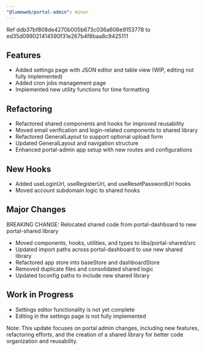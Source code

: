 ```yaml
---
"@lumeweb/portal-admin": minor
---
```


Ref ddb37bf808de4270b005b673c036a606e9153778 to ed35d099021414590f31e267b4f8baa8c9425111

## Features
- Added settings page with JSON editor and table view (WIP, editing not fully implemented)
- Added cron jobs management page
- Implemented new utility functions for time formatting

## Refactoring
- Refactored shared components and hooks for improved reusability
- Moved email verification and login-related components to shared library
- Refactored GeneralLayout to support optional upload form
- Updated GeneralLayout and navigation structure
- Enhanced portal-admin app setup with new routes and configurations

## New Hooks
- Added useLoginUrl, useRegisterUrl, and useResetPasswordUrl hooks
- Moved account subdomain logic to shared hooks

## Major Changes
BREAKING CHANGE: Relocated shared code from portal-dashboard to new portal-shared library
- Moved components, hooks, utilities, and types to libs/portal-shared/src
- Updated import paths across portal-dashboard to use new shared library
- Refactored app store into baseStore and dashboardStore
- Removed duplicate files and consolidated shared logic
- Updated tsconfig paths to include new shared library

## Work in Progress
- Settings editor functionality is not yet complete
- Editing in the settings page is not fully implemented

Note: This update focuses on portal admin changes, including new features, refactoring efforts, and the creation of a shared library for better code organization and reusability.
